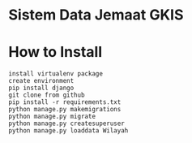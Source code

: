 # Sistem Data Jemaat GKIS

# How to Install

	install virtualenv package
	create environment
	pip install django
	git clone from github
	pip install -r requirements.txt
	python manage.py makemigrations
	python manage.py migrate
	python manage.py createsuperuser
	python manage.py loaddata Wilayah
